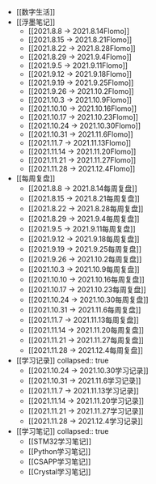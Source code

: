 - [[数字生活]]
- [[浮墨笔记]]
	- [[2021.8.8 -> 2021.8.14Flomo]]
	- [[2021.8.15 -> 2021.8.21Flomo]]
	- [[2021.8.22 -> 2021.8.28Flomo]]
	- [[2021.8.29 -> 2021.9.4Flomo]]
	- [[2021.9.5 -> 2021.9.11Flomo]]
	- [[2021.9.12 -> 2021.9.18Flomo]]
	- [[2021.9.19 -> 2021.9.25Flomo]]
	- [[2021.9.26 -> 2021.10.2Flomo]]
	- [[2021.10.3 -> 2021.10.9Flomo]]
	- [[2021.10.10 -> 2021.10.16Flomo]]
	- [[2021.10.17 -> 2021.10.23Flomo]]
	- [[2021.10.24 -> 2021.10.30Flomo]]
	- [[2021.10.31 -> 2021.11.6Flomo]]
	- [[2021.11.7 -> 2021.11.13Flomo]]
	- [[2021.11.14 -> 2021.11.20Flomo]]
	- [[2021.11.21 -> 2021.11.27Flomo]]
	- [[2021.11.28 -> 2021.12.4Flomo]]
- [[每周复盘]]
	- [[2021.8.8 -> 2021.8.14每周复盘]]
	- [[2021.8.15 -> 2021.8.21每周复盘]]
	- [[2021.8.22 -> 2021.8.28每周复盘]]
	- [[2021.8.29 -> 2021.9.4每周复盘]]
	- [[2021.9.5 -> 2021.9.11每周复盘]]
	- [[2021.9.12 -> 2021.9.18每周复盘]]
	- [[2021.9.19 -> 2021.9.25每周复盘]]
	- [[2021.9.26 -> 2021.10.2每周复盘]]
	- [[2021.10.3 -> 2021.10.9每周复盘]]
	- [[2021.10.10 -> 2021.10.16每周复盘]]
	- [[2021.10.17 -> 2021.10.23每周复盘]]
	- [[2021.10.24 -> 2021.10.30每周复盘]]
	- [[2021.10.31 -> 2021.11.6每周复盘]]
	- [[2021.11.7 -> 2021.11.13每周复盘]]
	- [[2021.11.14 -> 2021.11.20每周复盘]]
	- [[2021.11.21 -> 2021.11.27每周复盘]]
	- [[2021.11.28 -> 2021.12.4每周复盘]]
- [[学习记录]]
  collapsed:: true
	- [[2021.10.24 -> 2021.10.30学习记录]]
	- [[2021.10.31 -> 2021.11.6学习记录]]
	- [[2021.11.7 -> 2021.11.13学习记录]]
	- [[2021.11.14 -> 2021.11.20学习记录]]
	- [[2021.11.21 -> 2021.11.27学习记录]]
	- [[2021.11.28 -> 2021.12.4学习记录]]
- [[学习笔记]]
  collapsed:: true
	- [[STM32学习笔记]]
	- [[Python学习笔记]]
	- [[CSAPP学习笔记]]
	- [[Crystal学习笔记]]